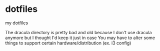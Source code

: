 # dotfiles
my dotfiles

The dracula directory is pretty bad and old because I don't use dracula anymore but I thought I'd keep it just in case
You may have to alter some things to support certain hardware/distribution (ex. i3 config)
